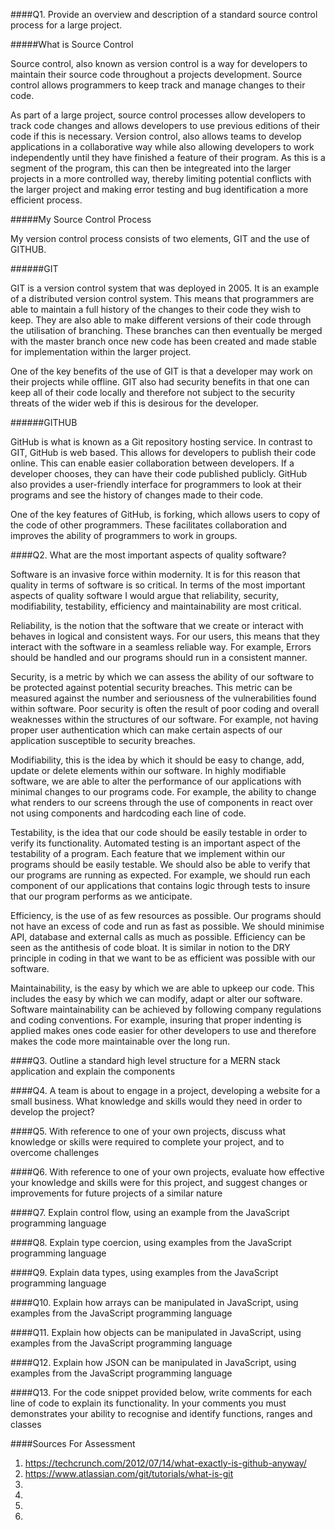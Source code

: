 ####Q1. Provide an overview and description of a standard source control process for a large project.

#####What is Source Control 

Source control, also known as version control is a way for developers to maintain their source code throughout a projects development. Source control allows programmers to keep track and manage changes to their code. 

As part of a large project, source control processes allow developers to track code changes and allows developers to use previous editions of their code if this is necessary. Version control, also allows teams to develop applications in a collaborative way while also allowing developers to work independently until they have finished a feature of their program. As this is a segment of the program, this can then be integreated into the larger projects in a more controlled way, thereby limiting potential conflicts with the larger project and making error testing and bug identification a more efficient process. 

#####My Source Control Process 

My version control process consists of two elements, GIT and the use of GITHUB. 

######GIT 

GIT is a version control system that was deployed in 2005. It is an example of a distributed version control system. This means that programmers are able to maintain a full history of the changes to their code they wish to keep. They are also able to make different versions of their code through the utilisation of branching. These branches can then eventually be merged with the master branch once new code has been created and made stable for implementation within the larger project. 


One of the key benefits of the use of GIT is that a developer may work on their projects while offline. GIT also had security benefits in that one can keep all of their code locally and therefore not subject to the security threats of the wider web if this is desirous for the developer. 

######GITHUB

GitHub is what is known as a Git repository hosting service. In contrast to GIT, GitHub is web based. This allows for developers to publish their code online. This can enable easier collaboration between developers. If a developer chooses, they can have their code published publicly. GitHub also provides a user-friendly interface for programmers to look at their programs and see the history of changes made to their code. 

One of the key features of GitHub, is forking, which allows users to copy of the code of other programmers. These facilitates collaboration and improves the ability of programmers to work in groups. 

####Q2. What are the most important aspects of quality software?

Software is an invasive force within modernity. It is for this reason that quality in terms of software is so critical. In terms of the most important aspects of quality software I would argue that reliability, security, modifiability, testability, efficiency and maintainability are most critical. 

Reliability, is the notion that the software that we create or interact with behaves in logical and consistent ways.  For our users, this means that they interact with the software in a seamless reliable way. For example, Errors should be handled and our programs should run in a consistent manner.

Security, is a metric by which we can assess the ability of our software to be protected against potential security breaches. This metric can be measured against the number and seriousness of the vulnerabilities found within software. Poor security is often the result of poor coding and overall weaknesses within the structures of our software. For example, not having proper user authentication which can make certain aspects of our application susceptible to security breaches. 

Modifiability, this is the idea by which it should be easy to change, add, update or delete elements within our software. In highly modifiable software, we are able to alter the performance of our applications with minimal changes to our programs code. For example, the ability to change what renders to our screens through the use of components in react over not using components and hardcoding each line of code. 

Testability, is the idea that our code should be easily testable in order to verify its functionality. Automated testing is an important aspect of the testability of a program. Each feature that we implement within our programs should be easily testable. We should also be able to verify that our programs are running as expected.  For example, we should run each component of our applications that contains logic through tests to insure that our program performs as we anticipate. 

Efficiency, is the use of as few resources as possible. Our programs should not have an excess of code and run as fast as possible. We should minimise API, database and external calls as much as possible. Efficiency can be seen as the antithesis of code bloat. It is similar in notion to the DRY principle in coding in that we want to be as efficient was possible with our software. 

Maintainability, is the easy by which we are able to upkeep our code. This includes the easy by which we can modify, adapt or alter our software. Software maintainability can be achieved by following company regulations and coding conventions. For example, insuring that proper indenting is applied makes ones code easier for other developers to use and therefore makes the code more maintainable over the long run. 

####Q3. Outline a standard high level structure for a MERN stack application and explain the components


####Q4. A team is about to engage in a project, developing a website for a small business. What knowledge and skills would they need in order to develop the project?


####Q5. With reference to one of your own projects, discuss what knowledge or skills were required to complete your project, and to overcome challenges


####Q6. With reference to one of your own projects, evaluate how effective your knowledge and skills were for this project, and suggest changes or improvements for future projects of a similar nature


####Q7. Explain control flow, using an example from the JavaScript programming language


####Q8. Explain type coercion, using examples from the JavaScript programming language


####Q9. Explain data types, using examples from the JavaScript programming language


####Q10. Explain how arrays can be manipulated in JavaScript, using examples from the JavaScript programming language


####Q11. Explain how objects can be manipulated in JavaScript, using examples from the JavaScript programming language


####Q12. Explain how JSON can be manipulated in JavaScript, using examples from the JavaScript programming language


####Q13. For the code snippet provided below, write comments for each line of code to explain its functionality. In your comments you must demonstrates your ability to recognise and identify functions, ranges and classes


####Sources For Assessment
1. https://techcrunch.com/2012/07/14/what-exactly-is-github-anyway/
2. https://www.atlassian.com/git/tutorials/what-is-git
3.
4.
5.
6.
